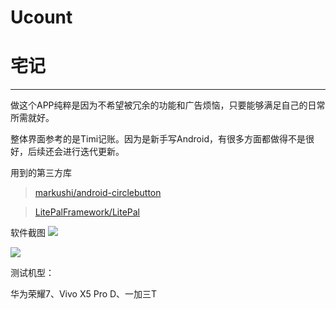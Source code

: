 **Ucount**
===
# 宅记

***
做这个APP纯粹是因为不希望被冗余的功能和广告烦恼，只要能够满足自己的日常所需就好。

整体界面参考的是Timi记账。因为是新手写Android，有很多方面都做得不是很好，后续还会进行迭代更新。

用到的第三方库
> [markushi/android-circlebutton](https://github.com/markushi/android-circlebutton)

> [LitePalFramework/LitePal](https://github.com/LitePalFramework/LitePal) 

软件截图
![](/home/yuukidach/Pictures/Screenshot_2017-03-17-10-40-31.png) 

![](/home/yuukidach/Pictures/Screenshot_2017-03-17-10-40-52.png) 

测试机型：

华为荣耀7、Vivo X5 Pro D、一加三T